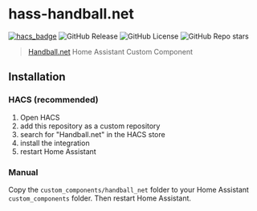 # hass-handball.net

[![hacs_badge](https://img.shields.io/badge/HACS-Default-orange.svg?style=for-the-badge)](https://github.com/hacs/integration)
![GitHub Release](https://img.shields.io/github/v/release/miggi92/hass-handball.net?style=for-the-badge)
![GitHub License](https://img.shields.io/github/license/miggi92/hass-handball.net?style=for-the-badge)
![GitHub Repo stars](https://img.shields.io/github/stars/miggi92/hass-handball.net?style=for-the-badge)

> [Handball.net](https://handball.net) Home Assistant Custom Component

## Installation

### HACS (recommended)

1. Open HACS
2. add this repository as a custom repository
3. search for "Handball.net" in the HACS store
4. install the integration
5. restart Home Assistant

### Manual

Copy the `custom_components/handball_net` folder to your Home Assistant `custom_components` folder. Then restart Home Assistant.
